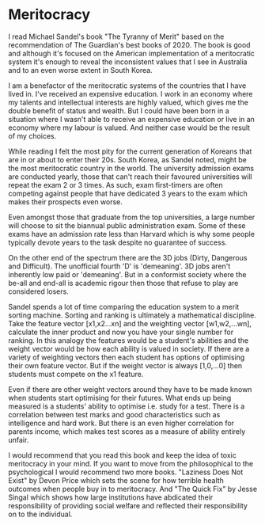 # Meritocracy

I read Michael Sandel's book "The Tyranny of Merit" based on the recommendation of The Guardian's best books of 2020. The book is good and although it's focused on the American implementation of a meritocratic system it's enough to reveal the inconsistent values that I see in Australia and to an even worse extent in South Korea.

I am a benefactor of the meritocratic systems of the countries that I have lived in. I've received an expensive education. I work in an economy where my talents and intellectual interests are highly valued, which gives me the double benefit of status and wealth. But I could have been born in a situation where I wasn't able to receive an expensive education or live in an economy where my labour is valued. And neither case would be the result of my choices.

While reading I felt the most pity for the current generation of Koreans that are in or about to enter their 20s. South Korea, as Sandel noted, might be the most meritocratic country in the world. The university admission exams are conducted yearly, those that can't reach their favoured universities will repeat the exam 2 or 3 times. As such, exam first-timers are often competing against people that have dedicated 3 years to the exam which makes their prospects even worse.

Even amongst those that graduate from the top universities, a large number will choose to sit the biannual public administration exam. Some of these exams have an admission rate less than Harvard which is why some people typically devote years to the task despite no guarantee of success.

On the other end of the spectrum there are the 3D jobs (Dirty, Dangerous and Difficult). The unofficial fourth 'D' is 'demeaning'. 3D jobs aren't inherently low paid or 'demeaning'. But in a conformist society where the be-all and end-all is academic rigour then those that refuse to play are considered losers.

Sandel spends a lot of time comparing the education system to a merit sorting machine. Sorting and ranking is ultimately a mathematical discipline. Take the feature vector [x1,x2...xn] and the weighting vector [w1,w2,...wn], calculate the inner product and now you have your single number for ranking. In this analogy the features would be a student's abilities and the weight vector would be how each ability is valued in society. If there are a variety of weighting vectors then each student has options of optimising their own feature vector. But if the weight vector is always [1,0,...0] then students must compete on the x1 feature.

Even if there are other weight vectors around they have to be made known when students start optimising for their futures. What ends up being measured is a students' ability to optimise i.e. study for a test. There is a correlation between test marks and good characteristics such as intelligence and hard work. But there is an even higher correlation for parents income, which makes test scores as a measure of ability entirely unfair.

I would recommend that you read this book and keep the idea of toxic meritocracy in your mind. If you want to move from the philosophical to the psychological I would recommend two more books. "Laziness Does Not Exist" by Devon Price which sets the scene for how terrible health outcomes when people buy in to meritocracy. And "The Quick Fix" by Jesse Singal which shows how large institutions have abdicated their responsibility of providing social welfare and reflected their responsibility on to the individual.
